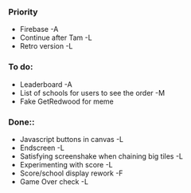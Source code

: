 ### Priority
* Firebase -A
* Continue after Tam -L
* Retro version -L

### To do:
* Leaderboard -A
* List of schools for users to see the order -M
* Fake GetRedwood for meme

### Done::
* Javascript buttons in canvas -L
* Endscreen -L
* Satisfying screenshake when chaining big tiles -L
* Experimenting with score -L
* Score/school display rework -F
* Game Over check -L